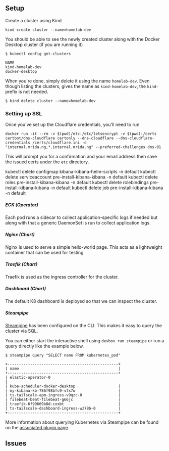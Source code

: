 ## Setup

Create a cluster using Kind

```
kind create cluster --name=homelab-dev
```

You should be able to see the newly created cluster along with the Docker Desktop
cluster (if you are running it)

```
$ kubectl config get-clusters

NAME
kind-homelab-dev
docker-desktop
```

When you're done, simply delete it using the name `homelab-dev`. Even though
listing the clusters, gives the name as `kind-homelab-dev`, the `kind-` prefix
is not needed.

```
$ kind delete cluster --name=homelab-dev
```

### Setting up SSL

Once you've set up the Cloudflare credentials, you'll need to run

```
docker run -it --rm -v $(pwd)/etc:/etc/letsencrypt -v $(pwd):/certs certbot/dns-cloudflare certonly --dns-cloudflare --dns-cloudflare-credentials /certs/cloudflare.ini -d "internal.mrida.ng,*.internal.mrida.ng" --preferred-challenges dns-01
```

This will prompt you for a confirmation and your email address then
save the issued certs under the `etc` directory.

kubectl delete configmap kibana-kibana-helm-scripts -n default
kubectl delete serviceaccount pre-install-kibana-kibana -n default
kubectl delete roles pre-install-kibana-kibana -n default
kubectl delete rolebindings pre-install-kibana-kibana -n default
kubectl delete job pre-install-kibana-kibana -n default

##### ECK (Operator)

Each pod runs a sidecar to collect application-specific logs if needed but along
with that a generic DaemonSet is run to collect application logs.

##### Nginx (Chart)

Nginx is used to serve a simple hello-world page. This acts as a lightweight
container that can be used for testing

##### Traefik (Chart)

Traefik is used as the ingress controller for the cluster.

##### Dashboard (Chart)

The default K8 dashboard is deployed so that we can inspect the cluster.

##### Steampipe

[Steampipe](https://steampipe.io/) has been configured on the CLI. This makes
it easy to query the cluster via SQL.

You can either start the interactive shell using `devbox run steampipe` or run a
query directly like the example below.

```
$ steampipe query "SELECT name FROM kubernetes_pod"

+-------------------------------------------------+
| name                                            |
+-------------------------------------------------+
| elastic-operator-0
|
| kube-scheduler-docker-desktop                   |
| my-kibana-kb-786f98bfc9-v7x7w                   |
| ts-tailscale-apm-ingress-v9qzc-0                |
| filebeat-beat-filebeat-g66jc                    |
| traefik-6f99669b8d-cxxbt                        |
| ts-tailscale-dashboard-ingress-wz786-0          |
+-------------------------------------------------+
```

More information about querying Kubernetes via Steampipe can be found on the
[associated plugin page](https://hub.steampipe.io/plugins/turbot/kubernetes).

## Issues
